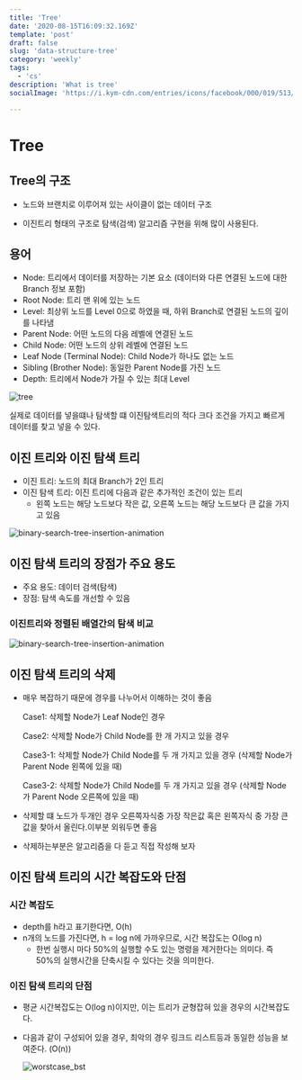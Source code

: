 ```yaml
---
title: 'Tree'
date: '2020-08-15T16:09:32.169Z'
template: 'post'
draft: false
slug: 'data-structure-tree'
category: 'weekly'
tags:
  - 'cs'
description: 'What is tree'
socialImage: 'https://i.kym-cdn.com/entries/icons/facebook/000/019/513/til.jpg'

---
```


# Tree

## Tree의 구조

- 노드와 브랜치로 이루어져 있는 사이클이 없는 데이터 구조

- 이진트리 형태의 구조로 탐색(검색) 알고리즘 구현을 위해 많이 사용된다.



## 용어

- Node: 트리에서 데이터를 저장하는 기본 요소 (데이터와 다른 연결된 노드에 대한 Branch 정보 포함)
- Root Node: 트리 맨 위에 있는 노드
- Level: 최상위 노드를 Level 0으로 하였을 때, 하위 Branch로 연결된 노드의 깊이를 나타냄
- Parent Node: 어떤 노드의 다음 레벨에 연결된 노드
- Child Node: 어떤 노드의 상위 레벨에 연결된 노드
- Leaf Node (Terminal Node): Child Node가 하나도 없는 노드
- Sibling (Brother Node): 동일한 Parent Node를 가진 노드
- Depth: 트리에서 Node가 가질 수 있는 최대 Level

![tree](/Users/seungjune/blog/DanSJKim.github.io/static/media/tree.png)

실제로 데이터를 넣을떄나 탐색할 떄 이진탐색트리의 적다 크다 조건을 가지고 빠르게 데이터를 찾고 넣을 수 있다.

## 이진 트리와 이진 탐색 트리

- 이진 트리: 노드의 최대 Branch가 2인 트리
- 이진 탐색 트리: 이진 트리에 다음과 같은 추가적인 조건이 있는 트리
  - 왼쪽 노드는 해당 노드보다 작은 값, 오른쪽 노드는 해당 노드보다 큰 값을 가지고 있음

![binary-search-tree-insertion-animation](/Users/seungjune/blog/DanSJKim.github.io/static/media/binary-search-tree-insertion-animation.gif)



## 이진 탐색 트리의 장점가 주요 용도

- 주요 용도: 데이터 검색(탐색)
- 장점: 탐색 속도를 개선할 수 있음

### 이진트리와 정렬된 배열간의 탐색 비교

![binary-search-tree-insertion-animation](/Users/seungjune/blog/DanSJKim.github.io/static/media/binary-search-tree-insertion-animation.gif)





## 이진 탐색 트리의 삭제

- 매우 복잡하기 때문에 경우를 나누어서 이해하는 것이 좋음

  Case1: 삭제할 Node가 Leaf Node인 경우

  Case2: 삭제할 Node가 Child Node를 한 개 가지고 있을 경우

  Case3-1: 삭제할 Node가 Child Node를 두 개 가지고 있을 경우 (삭제할 Node가 Parent Node 왼쪽에 있을 때)

  Case3-2: 삭제할 Node가 Child Node를 두 개 가지고 있을 경우 (삭제할 Node가 Parent Node 오른쪽에 있을 때)

- 삭제할 떄 노드가 두개인 경우 오른쪽자식중 가장 작은값 혹은 왼쪽자식 중 가장 큰값을 찾아서 올린다.이부분 외워두면 좋음

- 삭제하는부분은 알고리즘을 다 듣고 직접 작성해 보자

## 이진 탐색 트리의 시간 복잡도와 단점

### 시간 복잡도

- depth를 h라고 표기한다면, O(h)
- n개의 노드를 가진다면, h = log n에 가까우므로, 시간 복잡도는 O(log n)
  - 한번 실행시 마다 50%의 실행할 수도 있는 명령을 제거한다는 의미다. 즉 50%의 실행시간을 단축시킬 수 있다는 것을 의미한다.

### 이진 탐색 트리의 단점

- 평균 시간복잡도는 O(log n)이지만, 이는 트리가 균형잡혀 있을 경우의 시간복잡도다.

- 다음과 같이 구성되어 있을 경우, 최악의 경우 링크드 리스트등과 동일한 성능을 보여준다. (O(n))

  ![worstcase_bst](/Users/seungjune/blog/DanSJKim.github.io/static/media/worstcase_bst.png)